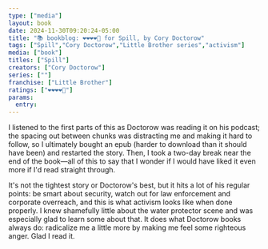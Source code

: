 ```yaml
---
type: ["media"]
layout: book
date: 2024-11-30T09:20:24-05:00
title: "📚 bookblog: ❤️❤️❤️❤️🖤 for Spill, by Cory Doctorow"
tags: ["Spill","Cory Doctorow","Little Brother series","activism"]
media: ["book"]
titles: ["Spill"]
creators: ["Cory Doctorow"]
series: [""]
franchise: ["Little Brother"]
ratings: ["❤️❤️❤️❤️🖤"]
params:
  entry:
---
```


I listened to the first parts of this as Doctorow was reading it on his podcast; the spacing out between chunks was distracting me and making it hard to follow, so I ultimately bought an epub (harder to download than it should have been) and restarted the story. Then, I took a two-day break near the end of the book—all of this to say that I wonder if I would have liked it even more if I'd read straight through. 

It's not the tightest story or Doctorow's best, but it hits a lot of his regular points: be smart about security, watch out for law enforcement and corporate overreach, and this is what activism looks like when done properly. I knew shamefully little about the water protector scene and was especially glad to learn some about that. It does what Doctorow books always do: radicalize me a little more by making me feel some righteous anger. Glad I read it.
